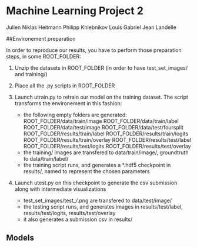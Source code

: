 
Machine Learning Project 2
=====

Julien Niklas Heitmann
Philipp Khlebnikov
Louis Gabriel Jean Landelle

##Environement preparation

In order to reproduce our results, you have to perform those preparation steps, in some ROOT_FOLDER:

1) Unzip the datasets in ROOT_FOLDER (in order to have test_set_images/ and training/)

2) Place all the .py scripts in ROOT_FOLDER

3) Launch utrain.py to retrain our model on the training dataset. The script transforms the environement in this fashion:
    - the following empty folders are generated:
        ROOT_FOLDER/data/train/image
        ROOT_FOLDER/data/train/label
        ROOT_FOLDER/data/test/image
        ROOT_FOLDER/data/test/foursplit
        ROOT_FOLDER/results/train/label
        ROOT_FOLDER/results/train/logits
        ROOT_FOLDER/results/train/overlay
        ROOT_FOLDER/results/test/label
        ROOT_FOLDER/results/test/logits
        ROOT_FOLDER/results/test/overlay
    - the training/ images are transfered to data/train/image/, groundtruth to data/train/label/
    - the training script runs, and generates a *.hdf5 checkpoint in results/, named to represent the chosen parameters

4) Launch utest.py on this checkpoint to generate the csv submission along with intermediate visualizations
    - test_set_images/test_*/*.png are transfered to data/test/image/
    - the testing script runs, and generates images in results/test/label, results/test/logits, results/test/overlay
    - it also generates a submission csv in results/

## Models
